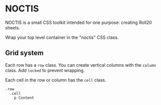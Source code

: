 # NOCTIS

NOCTIS is a small CSS toolkit intended for one purpose: creating Roll20 sheets.

Wrap your top level container in the "noctis" CSS class.

Grid system
-----------

Each row has a `row` class. You can create vertical columns with the `column` class. Add `locked` to prevent wrapping.

Each cell in the row or column has the `cell` class.

```
.row
  .cell
    p Content